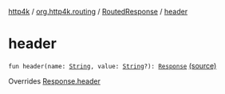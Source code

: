 [http4k](../../index.md) / [org.http4k.routing](../index.md) / [RoutedResponse](index.md) / [header](./header.md)

# header

`fun header(name: `[`String`](https://kotlinlang.org/api/latest/jvm/stdlib/kotlin/-string/index.html)`, value: `[`String`](https://kotlinlang.org/api/latest/jvm/stdlib/kotlin/-string/index.html)`?): `[`Response`](../../org.http4k.core/-response/index.md) [(source)](https://github.com/http4k/http4k/blob/master/http4k-core/src/main/kotlin/org/http4k/routing/routing.kt#L141)

Overrides [Response.header](../../org.http4k.core/-response/header.md)

